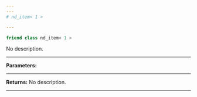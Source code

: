 ```yaml
---
---
# nd_item< 1 >

---
```


```cpp
friend class nd_item< 1 >
```


No description.


---
**Parameters:**


---
**Returns:** No description.

---
